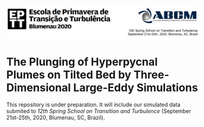 ![Header EPTT 2020](assets\figures\cabecalho.png)

# The Plunging of Hyperpycnal Plumes on Tilted Bed by Three-Dimensional Large-Eddy Simulations
 
This repository is under preparation. It will include our simulated data submited to *12th Spring School on Transition and Turbulence* (September 21st-25th, 2020, Blumenau, SC, Brazil).
